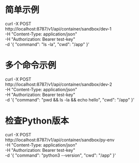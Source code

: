 # 简单示例
curl -X POST \
  http://localhost:8787/v1/api/container/sandbox/dev-1 \
  -H "Content-Type: application/json" \
  -H "Authorization: Bearer test-key" \
  -d '{
    "command": "ls -la",
    "cwd": "/app"
  }'

# 多个命令示例  
curl -X POST \
  http://localhost:8787/v1/api/container/sandbox/dev-2 \
  -H "Content-Type: application/json" \
  -H "Authorization: Bearer test-key" \
  -d '{
    "command": "pwd && ls -la && echo hello",
    "cwd": "/app"
  }'

# 检查Python版本
curl -X POST \
  http://localhost:8787/v1/api/container/sandbox/py-env \
  -H "Content-Type: application/json" \
  -H "Authorization: Bearer test-key" \
  -d '{
    "command": "python3 --version",
    "cwd": "/app"
  }'